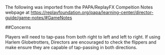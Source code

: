 The following was imported from the PAPA/ReplayFX Compeition Notes webpage at https://replayfoundation.org/papa/learning-center/director-guide/game-notes/#GameNotes

##Concerns
            
Players will need to tap-pass from both right to left and left to right. If using Harlem Globetrotters, Directors are encouraged to check the flippers and make ensure they are capable of tap-passing in both directions.